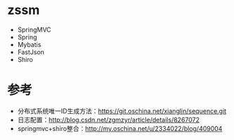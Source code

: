# zssm

* SpringMVC
* Spring
* Mybatis
* FastJson
* Shiro


# 参考

* 分布式系统唯一ID生成方法：https://git.oschina.net/xianglin/sequence.git
* 日志配置：http://blog.csdn.net/zgmzyr/article/details/8267072
* springmvc+shiro整合：http://my.oschina.net/u/2334022/blog/409004